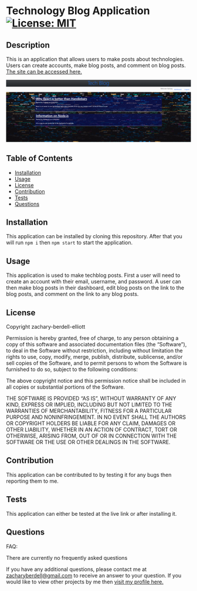 # Technology Blog Application [![License: MIT](https://img.shields.io/badge/License-MIT-yellow.svg)](https://opensource.org/licenses/MIT)

## Description
This is an application that allows users to make posts about technologies. Users can create accounts, make blog posts, and comment on blog posts. [The site can be accessed here.](https://calm-beach-85217.herokuapp.com/)

![Image of the website homepage.](./assets/site-image.png)

## Table of Contents
* [Installation](#installation)
* [Usage](#usage)
* [License](#license)
* [Contribution](#contribution)
* [Tests](#tests)
* [Questions](#questions)

## Installation 
This application can be installed by cloning this repository. After that you will run `npm i` then `npm start` to start the application.

## Usage 
This application is used to make techblog posts. First a user will need to create an account with their email, username, and password. A user can then make blog posts in their dashboard, edit blog posts on the link to the blog posts, and comment on the link to any blog posts.

## License 
Copyright zachary-berdell-elliott

Permission is hereby granted, free of charge, to any person obtaining a copy of this software and associated documentation files (the “Software”), to deal in the Software without restriction, including without limitation the rights to use, copy, modify, merge, publish, distribute, sublicense, and/or sell copies of the Software, and to permit persons to whom the Software is furnished to do so, subject to the following conditions:

  The above copyright notice and this permission notice shall be included in all copies or substantial portions of the Software.
    
  THE SOFTWARE IS PROVIDED “AS IS”, WITHOUT WARRANTY OF ANY KIND, EXPRESS OR IMPLIED, INCLUDING BUT NOT LIMITED TO THE WARRANTIES OF MERCHANTABILITY, FITNESS FOR A PARTICULAR PURPOSE AND NONINFRINGEMENT. IN NO EVENT SHALL THE AUTHORS OR COPYRIGHT HOLDERS BE LIABLE FOR ANY CLAIM, DAMAGES OR OTHER LIABILITY, WHETHER IN AN ACTION OF CONTRACT, TORT OR OTHERWISE, ARISING FROM, OUT OF OR IN CONNECTION WITH THE SOFTWARE OR THE USE OR OTHER DEALINGS IN THE SOFTWARE.

## Contribution 
This application can be contributed to by testing it for any bugs then reporting them to me.

## Tests 
This application can either be tested at the live link or after installing it.

## Questions 
FAQ: 

There are currently no frequently asked questions

If you have any additional questions, please contact me at zacharyberdell@gmail.com to receive an answer to your question. If you would like to view other projects by me then [visit my profile here.](https://github.com/zachary-berdell-elliott)
